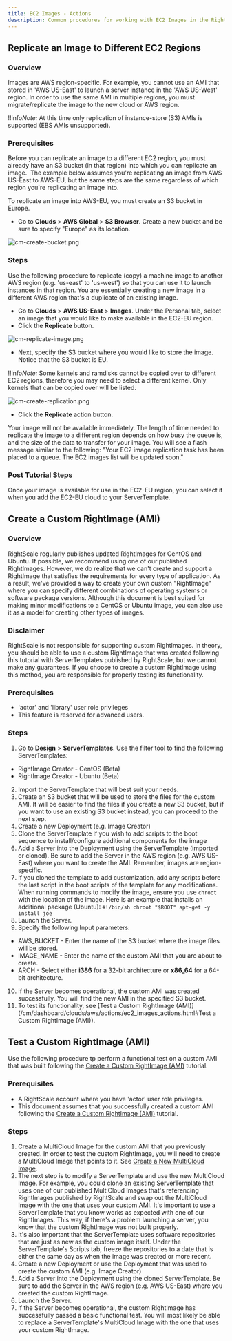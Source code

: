 ```yaml
---
title: EC2 Images - Actions
description: Common procedures for working with EC2 Images in the RightScale Cloud Management Dashboard.
---
```


## Replicate an Image to Different EC2 Regions

### Overview

Images are AWS region-specific. For example, you cannot use an AMI that stored in 'AWS US-East' to launch a server instance in the 'AWS US-West' region. In order to use the same AMI in multiple regions, you must migrate/replicate the image to the new cloud or AWS region.  

!!info*Note:* At this time only replication of instance-store (S3) AMIs is supported (EBS AMIs unsupported).

### Prerequisites

Before you can replicate an image to a different EC2 region, you must already have an S3 bucket (in that region) into which you can replicate an image.&nbsp; The example below assumes you're replicating an image from AWS US-East to AWS-EU, but the same steps are the same regardless of which region you're replicating an image into.

To replicate an image into AWS-EU, you must create an S3 bucket in Europe.

* Go to **Clouds** > **AWS Global** > **S3 Browser**. Create a new bucket and be sure to specify "Europe" as its location.

![cm-create-bucket.png](/img/cm-create-bucket.png)

### Steps

Use the following procedure to replicate (copy) a machine image to another AWS region (e.g. 'us-east' to 'us-west') so that you can use it to launch instances in that region. You are essentially creating a new image in a different AWS region that's a duplicate of an existing image.

* Go to **Clouds** > **AWS US-East** > **Images**. Under the Personal tab, select an image that you would like to make available in the EC2-EU region.
* Click the **Replicate** button.

![cm-replicate-image.png](/img/cm-replicate-image.png)

* Next, specify the S3 bucket where you would like to store the image. Notice that the S3 bucket is EU.

!!info*Note:* Some kernels and ramdisks cannot be copied over to different EC2 regions, therefore you may need to select a different kernel. Only kernels that can be copied over will be listed.

![cm-create-replication.png](/img/cm-create-replication.png)

* Click the **Replicate** action button.

Your image will not be available immediately. The length of time needed to replicate the image to a different region depends on how busy the queue is, and the size of the data to transfer for your image. You will see a flash message similar to the following: "Your EC2 image replication task has been placed to a queue. The EC2 images list will be updated soon."

### Post Tutorial Steps

Once your image is available for use in the EC2-EU region, you can select it when you add the EC2-EU cloud to your ServerTemplate.

## Create a Custom RightImage (AMI)

<!-- !!warning*Warning!* We encourage you to use our ServerTemplates and RightImages. However, if you do create custom images and would like to RightLink-enable them, please see [Creating RightScale-enabled Images with RightLink - linux](/rl10/reference/rl10_install.html) and [Creating RightScale-enabled Images with RightLink - Windows](/rl10/reference/rl10_install_windows.html). -->

### Overview

RightScale regularly publishes updated RightImages for CentOS and Ubuntu. If possible, we recommend using one of our published RightImages. However, we do realize that we can't create and support a RightImage that satisfies the requirements for every type of application. As a result, we've provided a way to create your own custom "RightImage" where you can specify different combinations of operating systems or software package versions. Although this document is best suited for making minor modifications to a CentOS or Ubuntu image, you can also use it as a model for creating other types of images.

<!-- !!info*Note:* The following steps apply to creating v4 RightImages. To create v5 RightImages (with RightLink installed), see [Creating RightScale-enabled Images with RightLink - linux](/rl10/reference/rl10_install.html) and [Creating RightScale-enabled Images with RightLink - Windows](/rl10/reference/rl10_install_windows.html). -->

### Disclaimer

RightScale is not responsible for supporting custom RightImages. In theory, you should be able to use a custom RightImage that was created following this tutorial with ServerTemplates published by RightScale, but we cannot make any guarantees. If you choose to create a custom RightImage using this method, you are responsible for properly testing its functionality.

### Prerequisites

* 'actor' and 'library' user role privileges
* This feature is reserved for advanced users.

### Steps

1. Go to **Design** > **ServerTemplates**. Use the filter tool to find the following ServerTemplates:
  * RightImage Creator - CentOS (Beta)
  * RightImage Creator - Ubuntu (Beta)
2. Import the ServerTemplate that will best suit your needs.
3. Create an S3 bucket that will be used to store the files for the custom AMI. It will be easier to find the files if you create a new S3 bucket, but if you want to use an existing S3 bucket instead, you can proceed to the next step.
4. Create a new Deployment (e.g. Image Creator)
5. Clone the ServerTemplate if you wish to add scripts to the boot sequence to install/configure additional components for the image
6. Add a Server into the Deployment using the ServerTemplate (imported or cloned). Be sure to add the Server in the AWS region (e.g. AWS US-East) where you want to create the AMI. Remember, images are region-specific.
7. If you cloned the template to add customization, add any scripts before the last script in the boot scripts of the template for any modifications.  
 When running commands to modify the image, ensure you use `chroot` with the location of the image. Here is an example that installs an additional package (Ubuntu): `#!/bin/sh chroot "$ROOT" apt-get -y install joe`  
8. Launch the Server.
9. Specify the following Input parameters:
  * AWS_BUCKET - Enter the name of the S3 bucket where the image files will be stored.
  * IMAGE_NAME - Enter the name of the custom AMI that you are about to create.
  * ARCH - Select either **i386** for a 32-bit architecture or **x86_64** for a 64-bit architecture.
10. If the Server becomes operational, the custom AMI was created successfully. You will find the new AMI in the specified S3 bucket.
11. To test its functionality, see [Test a Custom RightImage (AMI)](/cm/dashboard/clouds/aws/actions/ec2_images_actions.html#Test a Custom RightImage (AMI)).

## Test a Custom RightImage (AMI)

Use the following procedure tp perform a functional test on a custom AMI that was built following the [Create a Custom RightImage (AMI)](/cm/dashboard/clouds/aws/actions/ec2_images_actions.html#Create_a_Custom_RightImage_(AMI)) tutorial.

### Prerequisites

* A RightScale account where you have 'actor' user role privileges.
* This document assumes that you successfully created a custom AMI following the [Create a Custom RightImage (AMI)](/cm/dashboard/clouds/aws/actions/ec2_images_actions.html#Create_a_Custom_RightImage_(AMI)) tutorial.

### Steps

1. Create a MultiCloud Image for the custom AMI that you previously created. In order to test the custom RightImage, you will need to create a MultiCloud Image that points to it. See [Create a New MultiCloud Image](/cm/dashboard/design/multicloud_images/multicloud_images_actions.html).
2. The next step is to modify a ServerTemplate and use the new MultiCloud Image. For example, you could clone an existing ServerTemplate that uses one of our published MultiCloud Images that's referencing RightImages published by RightScale and swap out the MultiCloud Image with the one that uses your custom AMI. It's important to use a ServerTemplate that you know works as expected with one of our RightImages. This way, if there's a problem launching a server, you know that the custom RightImage was not built properly.
3. It's also important that the ServerTemplate uses software repositories that are just as new as the custom image itself. Under the ServerTemplate's Scripts tab, freeze the repositories to a date that is either the same day as when the image was created or more recent.
4. Create a new Deployment or use the Deployment that was used to create the custom AMI (e.g. Image Creator)
5. Add a Server into the Deployment using the cloned ServerTemplate. Be sure to add the Server in the AWS region (e.g. AWS US-East) where you created the custom RightImage.
6. Launch the Server.
7. If the Server becomes operational, the custom RightImage has successfully passed a basic functional test. You will most likely be able to replace a ServerTemplate's MultiCloud Image with the one that uses your custom RightImage.
